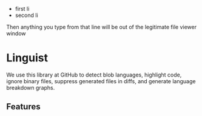 * first li 
* second li 
</article>
Then anything you type from that line will be out of the legitimate file viewer window


# Linguist

We use this library at GitHub to detect blob languages, highlight code, ignore binary files, suppress generated files in diffs, and generate language breakdown graphs.

## Features

